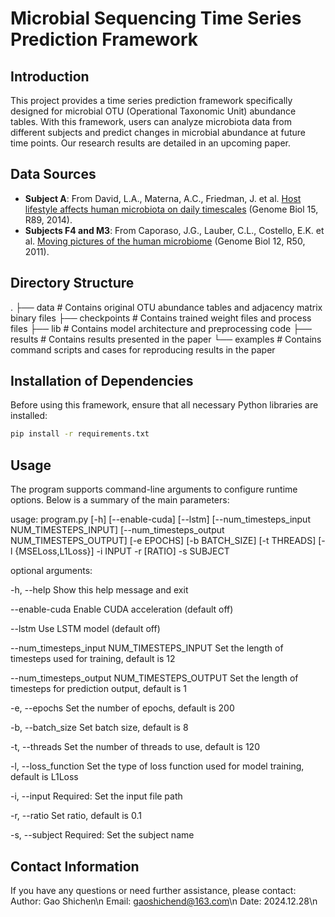# Microbial Sequencing Time Series Prediction Framework

## Introduction

This project provides a time series prediction framework specifically designed for microbial OTU (Operational Taxonomic Unit) abundance tables. With this framework, users can analyze microbiota data from different subjects and predict changes in microbial abundance at future time points. Our research results are detailed in an upcoming paper.

## Data Sources

- **Subject A**: From David, L.A., Materna, A.C., Friedman, J. et al. [Host lifestyle affects human microbiota on daily timescales](https://doi.org/10.1186/gb-2014-15-7-r89) (Genome Biol 15, R89, 2014).
- **Subjects F4 and M3**: From Caporaso, J.G., Lauber, C.L., Costello, E.K. et al. [Moving pictures of the human microbiome](https://doi.org/10.1186/gb-2011-12-5-r50) (Genome Biol 12, R50, 2011).

## Directory Structure
.
├── data                    # Contains original OTU abundance tables and adjacency matrix binary files
├── checkpoints             # Contains trained weight files and process files
├── lib                     # Contains model architecture and preprocessing code
├── results                 # Contains results presented in the paper
└── examples                # Contains command scripts and cases for reproducing results in the paper


## Installation of Dependencies

Before using this framework, ensure that all necessary Python libraries are installed:

```bash
pip install -r requirements.txt
```

## Usage
The program supports command-line arguments to configure runtime options. Below is a summary of the main parameters:

usage: program.py [-h] [--enable-cuda] [--lstm] [--num_timesteps_input NUM_TIMESTEPS_INPUT]
                 [--num_timesteps_output NUM_TIMESTEPS_OUTPUT] [-e EPOCHS] [-b BATCH_SIZE]
                 [-t THREADS] [-l {MSELoss,L1Loss}] -i INPUT -r [RATIO] -s SUBJECT

optional arguments:

  -h, --help                                    Show this help message and exit
  
  --enable-cuda                                 Enable CUDA acceleration (default off)
  
  --lstm                                        Use LSTM model (default off)
  
  --num_timesteps_input NUM_TIMESTEPS_INPUT     Set the length of timesteps used for training, default is 12
  
  --num_timesteps_output NUM_TIMESTEPS_OUTPUT   Set the length of timesteps for prediction output, default is 1
                        
  -e, --epochs                                  Set the number of epochs, default is 200
  
  -b, --batch_size                              Set batch size, default is 8
  
  -t, --threads                                 Set the number of threads to use, default is 120
  
  -l, --loss_function                           Set the type of loss function used for model training, default is L1Loss
  
  -i, --input                                   Required: Set the input file path
  
  -r, --ratio                                   Set ratio, default is 0.1
  
  -s, --subject                                 Required: Set the subject name


## Contact Information

If you have any questions or need further assistance, please contact:
Author: Gao Shichen\n
Email: gaoshichend@163.com\n
Date: 2024.12.28\n
